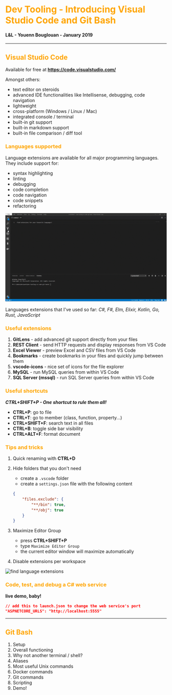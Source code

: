 # <span style="color:orange">Dev Tooling - Introducing Visual Studio Code and Git Bash</span>

#### L&L - Youenn Bouglouan - January 2019

---
## <span style="color:orange">Visual Studio Code</span>

Available for free at <b>https://code.visualstudio.com/</b>

Amongst others:
- text editor on steroids
- advanced IDE functionalities like Intellisense, debugging, code navigation
- lightweight
- cross-platform (Windows / Linux / Mac)
- integrated console / terminal
- built-in git support
- built-in markdown support
- built-in file comparison / diff tool

### <span style="color:orange">Languages supported</span>

Language extensions are available for all major programming languages. They include support for:
- syntax highlighting
- linting
- debugging
- code completion
- code navigation
- code snippets
- refactoring

![find language extensions](assets/find-language-extensions.gif)

Languages extensions that I've used so far:
<em>C#, F#, Elm, Elixir, Kotlin, Go, Rust, JavaScript</em>

### <span style="color:orange">Useful extensions</span>

1. <b>GitLens</b> - add advanced git support directly from your files
2. <b>REST Client</b> - send HTTP requests and display responses from VS Code
3. <b>Excel Viewer</b> - preview Excel and CSV files from VS Code
4. <b>Bookmarks</b> - create bookmarks in your files and quickly jump between them
5. <b>vscode-icons</b> - nice set of icons for the file explorer
6. <b>MySQL</b> - run MySQL queries from within VS Code
7. <b>SQL Server (mssql)</b> - run SQL Server queries from within VS Code

### <span style="color:orange">Useful shortcuts</span>

<b><cite>CTRL+SHIFT+P - One shortcut to rule them all!</cite></b>

- <b>CTRL+P</b>: go to file
- <b>CTRL+T</b>: go to member (class, function, property...)
- <b>CTRL+SHIFT+F</b>: search text in all files
- <b>CTRL+B</b>: toggle side bar visibility
- <b>CTRL+ALT+F</b>: format document

### <span style="color:orange">Tips and tricks</span>

1. Quick renaming with <b>CTRL+D</b>

2. Hide folders that you don't need

    - create a `.vscode` folder
    - create a `settings.json` file with the following content
    ```json
    {
        "files.exclude": {
            "**/bin": true,
            "**/obj": true
        }
    }
    ```

3. Maximize Editor Group

    - press <b>CTRL+SHIFT+P</b>
    - type `Maximize Editor Group`
    - the current editor window will maximize automatically

4. Disable extensions per workspace

![find language extensions](assets/disable-extension-per-workspace.gif)

### <span style="color:orange">Code, test, and debug a C# web service</span>

<b>live demo, baby!</b>

```json
// add this to launch.json to change the web service's port
"ASPNETCORE_URLS": "http://localhost:5555"
```

---
## <span style="color:orange">Git Bash</span>

1. Setup
2. Overall functioning
3. Why not another terminal / shell?
4. Aliases
5. Most useful Unix commands
6. Docker commands
7. Git commands
8. Scripting
9. Demo!
